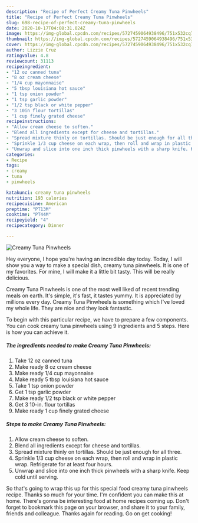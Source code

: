 ```yaml
---
description: "Recipe of Perfect Creamy Tuna Pinwheels"
title: "Recipe of Perfect Creamy Tuna Pinwheels"
slug: 698-recipe-of-perfect-creamy-tuna-pinwheels
date: 2020-10-17T04:08:31.024Z
image: https://img-global.cpcdn.com/recipes/5727459064938496/751x532cq70/creamy-tuna-pinwheels-recipe-main-photo.jpg
thumbnail: https://img-global.cpcdn.com/recipes/5727459064938496/751x532cq70/creamy-tuna-pinwheels-recipe-main-photo.jpg
cover: https://img-global.cpcdn.com/recipes/5727459064938496/751x532cq70/creamy-tuna-pinwheels-recipe-main-photo.jpg
author: Lizzie Cruz
ratingvalue: 4.8
reviewcount: 31113
recipeingredient:
- "12 oz canned tuna"
- "8 oz cream cheese"
- "1/4 cup mayonnaise"
- "5 tbsp louisiana hot sauce"
- "1 tsp onion powder"
- "1 tsp garlic powder"
- "1/2 tsp black or white pepper"
- "3 10in flour tortillas"
- "1 cup finely grated cheese"
recipeinstructions:
- "Allow cream cheese to soften."
- "Blend all ingredients except for cheese and tortillas."
- "Spread mixture thinly on tortillas. Should be just enough for all three."
- "Sprinkle 1/3 cup cheese on each wrap, then roll and wrap in plastic wrap. Refrigerate for at least four hours."
- "Unwrap and slice into one inch thick pinwheels with a sharp knife. Keep cold until serving."
categories:
- Recipe
tags:
- creamy
- tuna
- pinwheels

katakunci: creamy tuna pinwheels 
nutrition: 193 calories
recipecuisine: American
preptime: "PT13M"
cooktime: "PT44M"
recipeyield: "4"
recipecategory: Dinner

---
```



![Creamy Tuna Pinwheels](https://img-global.cpcdn.com/recipes/5727459064938496/751x532cq70/creamy-tuna-pinwheels-recipe-main-photo.jpg)

Hey everyone, I hope you're having an incredible day today. Today, I will show you a way to make a special dish, creamy tuna pinwheels. It is one of my favorites. For mine, I will make it a little bit tasty. This will be really delicious.

Creamy Tuna Pinwheels is one of the most well liked of recent trending meals on earth. It's simple, it's fast, it tastes yummy. It is appreciated by millions every day. Creamy Tuna Pinwheels is something which I've loved my whole life. They are nice and they look fantastic.




To begin with this particular recipe, we have to prepare a few components. You can cook creamy tuna pinwheels using 9 ingredients and 5 steps. Here is how you can achieve it.

<!--inarticleads1-->

##### The ingredients needed to make Creamy Tuna Pinwheels:

1. Take 12 oz canned tuna
1. Make ready 8 oz cream cheese
1. Make ready 1/4 cup mayonnaise
1. Make ready 5 tbsp louisiana hot sauce
1. Take 1 tsp onion powder
1. Get 1 tsp garlic powder
1. Make ready 1/2 tsp black or white pepper
1. Get 3 10-in. flour tortillas
1. Make ready 1 cup finely grated cheese




<!--inarticleads2-->

##### Steps to make Creamy Tuna Pinwheels:

1. Allow cream cheese to soften.
1. Blend all ingredients except for cheese and tortillas.
1. Spread mixture thinly on tortillas. Should be just enough for all three.
1. Sprinkle 1/3 cup cheese on each wrap, then roll and wrap in plastic wrap. Refrigerate for at least four hours.
1. Unwrap and slice into one inch thick pinwheels with a sharp knife. Keep cold until serving.




So that's going to wrap this up for this special food creamy tuna pinwheels recipe. Thanks so much for your time. I'm confident you can make this at home. There's gonna be interesting food at home recipes coming up. Don't forget to bookmark this page on your browser, and share it to your family, friends and colleague. Thanks again for reading. Go on get cooking!

